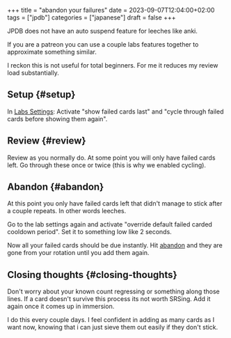 +++
title = "abandon your failures"
date = 2023-09-07T12:04:00+02:00
tags = ["jpdb"]
categories = ["japanese"]
draft = false
+++

JPDB does not have an auto suspend feature for leeches like anki.

If you are a patreon you can use a couple labs features together to approximate something similar.

I reckon this is not useful for total beginners.
For me it reduces my review load substantially.


## Setup {#setup}

In [Labs Settings](https://jpdb.io/labs/settings):
Activate "show failed cards last" and "cycle through failed cards before showing them again".


## Review {#review}

Review as you normally do. At some point you will only have failed cards left. Go through these once or twice (this is why we enabled cycling).


## Abandon {#abandon}

At this point you only have failed cards left that didn't manage to stick after a couple repeats. In other words leeches.

Go to the lab settings again and activate "override default failed carded cooldown period". Set it to something low like 2 seconds.

Now all your failed cards should be due instantly. Hit [abandon](https://jpdb.io/labs/abandon-due-and-failed) and they are gone from your rotation until you add them again.


## Closing thoughts {#closing-thoughts}

Don't worry about your known count regressing or something along those lines.
If a card doesn't survive this process its not worth SRSing. Add it again once it comes up in immersion.

I do this every couple days. I feel confident in adding as many cards as I want now, knowing that i can just sieve them out easily if they don't stick.
